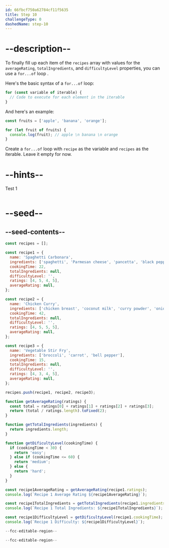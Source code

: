 ```yaml
---
id: 66fbcf750a62784cf11f5635
title: Step 10
challengeType: 0
dashedName: step-10
---
```


# --description--

To finally fill up each item of the `recipes` array with values for the `averageRating`, `totalIngredients`, and `difficultyLevel` properties, you can use a `for...of` loop .

Here's the basic syntax of a `for...of` loop:

```js
for (const variable of iterable) {
  // Code to execute for each element in the iterable
}
```

And here's an example:

```js
const fruits = ['apple', 'banana', 'orange'];

for (let fruit of fruits) {
  console.log(fruit); // apple \n banana \n orange
}
```

Create a `for...of` loop with `recipe` as the variable and `recipes` as the iterable. Leave it empty for now.


# --hints--

Test 1

```js

```

# --seed--

## --seed-contents--

```js
const recipes = [];

const recipe1 = {
  name: 'Spaghetti Carbonara',
  ingredients: ['spaghetti', 'Parmesan cheese', 'pancetta', 'black pepper'],
  cookingTime: 22,
  totalIngredients: null,
  difficultyLevel: '',
  ratings: [4, 5, 4, 5],
  averageRating: null,
};

const recipe2 = {
  name: 'Chicken Curry',
  ingredients: ['chicken breast', 'coconut milk', 'curry powder', 'onion', 'garlic'],
  cookingTime: 42,
  totalIngredients: null,
  difficultyLevel: '',
  ratings: [4, 5, 5, 5],
  averageRating: null,
};

const recipe3 = {
  name: 'Vegetable Stir Fry',
  ingredients: ['broccoli', 'carrot', 'bell pepper'],
  cookingTime: 15,
  totalIngredients: null,
  difficultyLevel: '',
  ratings: [4, 3, 4, 5],
  averageRating: null,
};

recipes.push(recipe1, recipe2, recipe3);

function getAverageRating(ratings) {
  const total = ratings[0] + ratings[1] + ratings[2] + ratings[3];
  return (total / ratings.length).toFixed(2);
}

function getTotalIngredients(ingredients) {
  return ingredients.length;
}

function getDificultyLevel(cookingTime) {
  if (cookingTime < 30) {
    return 'easy';
  } else if (cookingTime <= 60) {
    return 'medium';
  } else {
    return 'hard';
  }
}

const recipe1AverageRating = getAverageRating(recipe1.ratings);
console.log(`Recipe 1 Average Rating ${recipe1AverageRating}`);

const recipe1TotalIngredients = getTotalIngredients(recipe1.ingredients);
console.log(`Recipe 1 Total Ingredients: ${recipe1TotalIngredients}`);

const recipe1DifficultyLevel = getDificultyLevel(recipe1.cookingTime);
console.log(`Recipe 1 Difficulty: ${recipe1DifficultyLevel}`);

--fcc-editable-region--

--fcc-editable-region--
```
